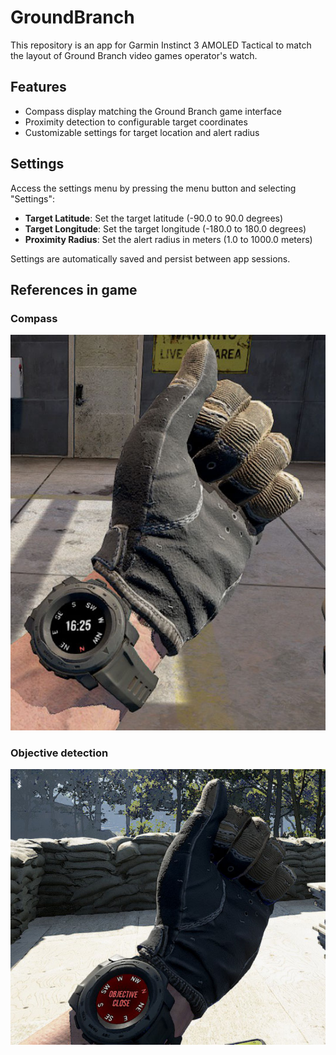 # GroundBranch

This repository is an app for Garmin Instinct 3 AMOLED Tactical to match
the layout of Ground Branch video games operator's watch.

## Features

- Compass display matching the Ground Branch game interface
- Proximity detection to configurable target coordinates
- Customizable settings for target location and alert radius

## Settings

Access the settings menu by pressing the menu button and selecting "Settings":

- **Target Latitude**: Set the target latitude (-90.0 to 90.0 degrees)
- **Target Longitude**: Set the target longitude (-180.0 to 180.0 degrees)  
- **Proximity Radius**: Set the alert radius in meters (1.0 to 1000.0 meters)

Settings are automatically saved and persist between app sessions.

## References in game

### Compass

![](references/16900_6.jpg)

### Objective detection

![](references/16900_8.jpg)
